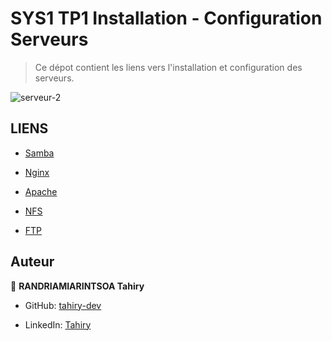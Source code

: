# SYS1 TP1 Installation - Configuration Serveurs 

> Ce dépot contient les liens vers l'installation et configuration des serveurs.

![serveur-2](https://user-images.githubusercontent.com/47100064/173204705-b8d95c24-e79b-4cf2-8378-3bb5a82d8e2b.jpeg)


## LIENS
- [Samba](https://github.com/tahiry-dev/smb-server)

- [Nginx](https://github.com/tahiry-dev/NGINX-server)

- [Apache](https://github.com/tahiry-dev/Apache-server)

- [NFS](https://github.com/tahiry-dev/NFS-server)

- [FTP](https://github.com/tahiry-dev/FTP-server)

## Auteur

👤 **RANDRIAMIARINTSOA Tahiry**

- GitHub: [tahiry-dev](https://github.com/tahiry-dev)

- LinkedIn: [Tahiry](https://www.linkedin.com/in/tahiry-randriamiarintsoa/)
